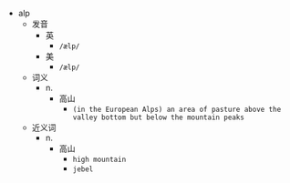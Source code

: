 - alp
  - 发音
    - 英
      - `/ælp/`
    - 美
      - `/ælp/`
  - 词义
    - n.
      - 高山
        - `(in the European Alps) an area of pasture above the valley bottom but below the mountain peaks `
  - 近义词
    - n.
      - 高山
        - `high mountain`
        - `jebel`
